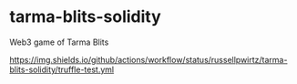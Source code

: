 # tarma-blits-solidity
Web3 game of Tarma Blits

https://img.shields.io/github/actions/workflow/status/russellpwirtz/tarma-blits-solidity/truffle-test.yml
